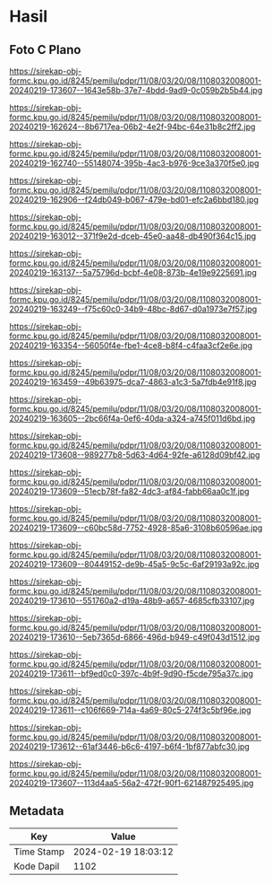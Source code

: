 # Hasil

## Foto C Plano

https://sirekap-obj-formc.kpu.go.id/8245/pemilu/pdpr/11/08/03/20/08/1108032008001-20240219-173607--1643e58b-37e7-4bdd-9ad9-0c059b2b5b44.jpg

https://sirekap-obj-formc.kpu.go.id/8245/pemilu/pdpr/11/08/03/20/08/1108032008001-20240219-162624--8b6717ea-06b2-4e2f-94bc-64e31b8c2ff2.jpg

https://sirekap-obj-formc.kpu.go.id/8245/pemilu/pdpr/11/08/03/20/08/1108032008001-20240219-162740--55148074-395b-4ac3-b976-9ce3a370f5e0.jpg

https://sirekap-obj-formc.kpu.go.id/8245/pemilu/pdpr/11/08/03/20/08/1108032008001-20240219-162906--f24db049-b067-479e-bd01-efc2a6bbd180.jpg

https://sirekap-obj-formc.kpu.go.id/8245/pemilu/pdpr/11/08/03/20/08/1108032008001-20240219-163012--371f9e2d-dceb-45e0-aa48-db490f364c15.jpg

https://sirekap-obj-formc.kpu.go.id/8245/pemilu/pdpr/11/08/03/20/08/1108032008001-20240219-163137--5a75796d-bcbf-4e08-873b-4e19e9225691.jpg

https://sirekap-obj-formc.kpu.go.id/8245/pemilu/pdpr/11/08/03/20/08/1108032008001-20240219-163249--f75c60c0-34b9-48bc-8d67-d0a1973e7f57.jpg

https://sirekap-obj-formc.kpu.go.id/8245/pemilu/pdpr/11/08/03/20/08/1108032008001-20240219-163354--56050f4e-fbe1-4ce8-b8f4-c4faa3cf2e6e.jpg

https://sirekap-obj-formc.kpu.go.id/8245/pemilu/pdpr/11/08/03/20/08/1108032008001-20240219-163459--49b63975-dca7-4863-a1c3-5a7fdb4e91f8.jpg

https://sirekap-obj-formc.kpu.go.id/8245/pemilu/pdpr/11/08/03/20/08/1108032008001-20240219-163605--2bc66f4a-0ef6-40da-a324-a745f011d6bd.jpg

https://sirekap-obj-formc.kpu.go.id/8245/pemilu/pdpr/11/08/03/20/08/1108032008001-20240219-173608--989277b8-5d63-4d64-92fe-a6128d09bf42.jpg

https://sirekap-obj-formc.kpu.go.id/8245/pemilu/pdpr/11/08/03/20/08/1108032008001-20240219-173609--51ecb78f-fa82-4dc3-af84-fabb66aa0c1f.jpg

https://sirekap-obj-formc.kpu.go.id/8245/pemilu/pdpr/11/08/03/20/08/1108032008001-20240219-173609--c60bc58d-7752-4928-85a6-3108b60596ae.jpg

https://sirekap-obj-formc.kpu.go.id/8245/pemilu/pdpr/11/08/03/20/08/1108032008001-20240219-173609--80449152-de9b-45a5-9c5c-6af29193a92c.jpg

https://sirekap-obj-formc.kpu.go.id/8245/pemilu/pdpr/11/08/03/20/08/1108032008001-20240219-173610--551760a2-d19a-48b9-a657-4685cfb33107.jpg

https://sirekap-obj-formc.kpu.go.id/8245/pemilu/pdpr/11/08/03/20/08/1108032008001-20240219-173610--5eb7365d-6866-496d-b949-c49f043d1512.jpg

https://sirekap-obj-formc.kpu.go.id/8245/pemilu/pdpr/11/08/03/20/08/1108032008001-20240219-173611--bf9ed0c0-397c-4b9f-9d90-f5cde795a37c.jpg

https://sirekap-obj-formc.kpu.go.id/8245/pemilu/pdpr/11/08/03/20/08/1108032008001-20240219-173611--c106f669-714a-4a69-80c5-274f3c5bf96e.jpg

https://sirekap-obj-formc.kpu.go.id/8245/pemilu/pdpr/11/08/03/20/08/1108032008001-20240219-173612--61af3446-b6c6-4197-b6f4-1bf877abfc30.jpg

https://sirekap-obj-formc.kpu.go.id/8245/pemilu/pdpr/11/08/03/20/08/1108032008001-20240219-173607--113d4aa5-56a2-472f-90f1-621487925495.jpg


## Metadata

| Key        | Value               |
| ---------- | ------------------- |
| Time Stamp | 2024-02-19 18:03:12 |
| Kode Dapil | 1102                |



